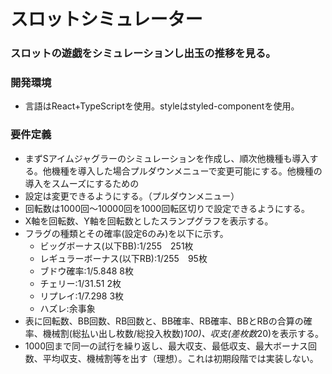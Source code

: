 # スロットシミュレーター

### スロットの遊戯をシミュレーションし出玉の推移を見る。


### 開発環境

- 言語はReact+TypeScriptを使用。styleはstyled-componentを使用。

### 要件定義

- まずSアイムジャグラーのシミュレーションを作成し、順次他機種も導入する。他機種を導入した場合プルダウンメニューで変更可能にする。他機種の導入をスムーズにするための
- 設定は変更できるようにする。（プルダウンメニュー）
- 回転数は1000回〜10000回を1000回転区切りで設定できるようにする。
- X軸を回転数、Y軸を回転数としたスランプグラフを表示する。
- フラグの種類とその確率(設定6のみ)を以下に示す。
    - ビッグボーナス(以下BB):1/255　251枚
    - レギュラーボーナス(以下RB):1/255　95枚
    - ブドウ確率:1/5.848 8枚
    - チェリー:1/31.51 2枚
    - リプレイ:1/7.298 3枚
    - ハズレ:余事象 
- 表に回転数、BB回数、RB回数と、BB確率、RB確率、BBとRBの合算の確率、機械割(総払い出し枚数/総投入枚数)*100)、収支(差枚数*20)を表示する。
- 1000回まで同一の試行を繰り返し、最大収支、最低収支、最大ボーナス回数、平均収支、機械割等を出す（理想）。これは初期段階では実装しない。
